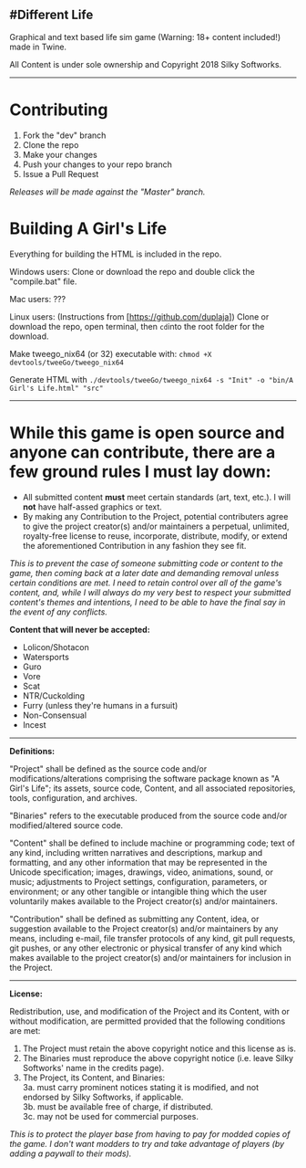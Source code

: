 #Different Life
----

Graphical and text based life sim game (Warning: 18+ content included!) made in Twine.

All Content is under sole ownership and Copyright 2018 Silky Softworks.

--------

# Contributing
1. Fork the "dev" branch
2. Clone the repo
3. Make your changes
4. Push your changes to your repo branch
5. Issue a Pull Request

*Releases will be made against the "Master" branch.*

# Building A Girl's Life
Everything for building the HTML is included in the repo.

Windows users: Clone or download the repo and double click the "compile.bat" file.

Mac users: ???

Linux users: (Instructions from [https://github.com/duplaja])
Clone or download the repo, open terminal, then `cd`into the root folder for the download.

Make tweego_nix64 (or 32) executable with: `chmod +X devtools/tweeGo/tweego_nix64`

Generate HTML with `./devtools/tweeGo/tweego_nix64 -s "Init" -o "bin/A Girl's Life.html" "src"`

--------

# While this game is open source and anyone can contribute, there are a few ground rules I must lay down:
* All submitted content **must** meet certain standards (art, text, etc.). I will **not** have half-assed graphics or text.
* By making any Contribution to the Project, potential contributers agree to give the project creator(s) and/or maintainers a perpetual, unlimited, royalty-free license to reuse, incorporate, distribute, modify, or extend the aforementioned Contribution in any fashion they see fit.

*This is to prevent the case of someone submitting code or content to the game, then coming back at a later date and demanding removal unless certain conditions are met. I need to retain control over all of the game's content, and, while I will always do my very best to respect your submitted content's themes and intentions, I need to be able to have the final say in the event of any conflicts.*

**Content that will never be accepted:**
* Lolicon/Shotacon
* Watersports
* Guro
* Vore
* Scat
* NTR/Cuckolding
* Furry (unless they're humans in a fursuit)
* Non-Consensual
* Incest

--------

**Definitions:**

"Project" shall be defined as the source code and/or modifications/alterations comprising the software package known as "A Girl's Life"; its assets, source code, Content, and all associated repositories, tools, configuration, and archives.

"Binaries" refers to the executable produced from the source code and/or modified/altered source code.

"Content" shall be defined to include machine or programming code; text of any kind, including written narratives and descriptions, markup and formatting, and any other information that may be represented in the Unicode specification; images, drawings, video, animations, sound, or music; adjustments to Project settings, configuration, parameters, or environment; or any other tangible or intangible thing which the user voluntarily makes available to the Project creator(s) and/or maintainers.

"Contribution" shall be defined as submitting any Content, idea, or suggestion available to the Project creator(s) and/or maintainers by any means, including e-mail, file transfer protocols of any kind, git pull requests, git pushes, or any other electronic or physical transfer of any kind which makes available to the project creator(s) and/or maintainers for inclusion in the Project.

--------

**License:**

Redistribution, use, and modification of the Project and its Content, with or without modification, are permitted provided that the following conditions are met:
1. The Project must retain the above copyright notice and this license as is.
2. The Binaries must reproduce the above copyright notice (i.e. leave Silky Softworks' name in the credits page).
3. The Project, its Content, and Binaries:  
3a. must carry prominent notices stating it is modified, and not endorsed by Silky Softworks, if applicable.  
3b. must be available free of charge, if distributed.  
3c. may not be used for commercial purposes.

*This is to protect the player base from having to pay for modded copies of the game. I don't want modders to try and take advantage of players (by adding a paywall to their mods).*
